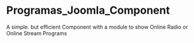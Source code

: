 # Programas_Joomla_Component
A simple. but efficient Component with a module to show Online Radio or Online Stream Programs
